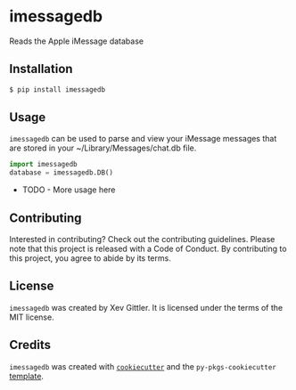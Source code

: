 # imessagedb

Reads the Apple iMessage database

## Installation

```bash
$ pip install imessagedb
```

## Usage

`imessagedb` can be used to parse and view your iMessage messages that are stored 
in your ~/Library/Messages/chat.db file. 

```python
import imessagedb
database = imessagedb.DB()
```

- TODO - More usage here
## Contributing

Interested in contributing? Check out the contributing guidelines. Please note that this project is released with a Code of Conduct. By contributing to this project, you agree to abide by its terms.

## License

`imessagedb` was created by Xev Gittler. It is licensed under the terms of the MIT license.

## Credits

`imessagedb` was created with [`cookiecutter`](https://cookiecutter.readthedocs.io/en/latest/) and the `py-pkgs-cookiecutter` [template](https://github.com/py-pkgs/py-pkgs-cookiecutter).
